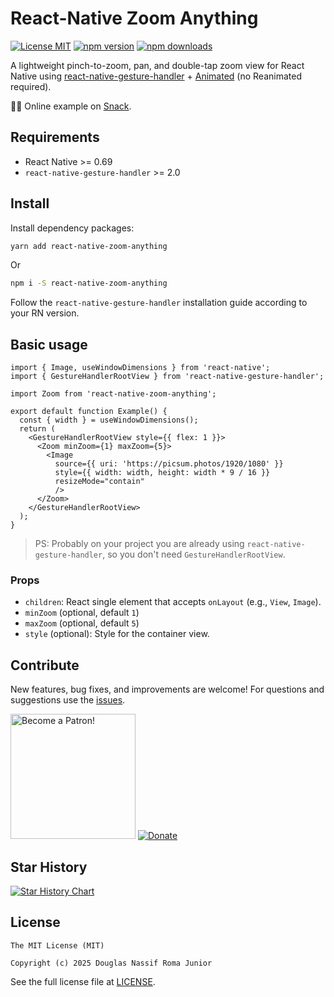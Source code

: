 # React-Native Zoom Anything

[![License MIT](https://img.shields.io/badge/licence-MIT-blue.svg)](https://github.com/douglasjunior/react-native-zoom-anything/blob/main/LICENSE)
[![npm version](https://img.shields.io/npm/v/react-native-zoom-anything.svg)](https://www.npmjs.com/package/react-native-zoom-anything?activeTab=versions)
[![npm downloads](https://img.shields.io/npm/dt/react-native-zoom-anything.svg)](https://www.npmjs.com/package/react-native-zoom-anything)


A lightweight pinch-to-zoom, pan, and double-tap zoom view for React Native using [react-native-gesture-handler](https://github.com/software-mansion/react-native-gesture-handler) + [Animated](https://reactnative.dev/docs/animated) (no Reanimated required).

🧑‍💻 Online example on [Snack](https://snack.expo.dev/@douglasjunior/react-native-zoom-anything).

## Requirements

- React Native >= 0.69
- `react-native-gesture-handler` >= 2.0

## Install

Install dependency packages:

```bash
yarn add react-native-zoom-anything
```

Or

```bash
npm i -S react-native-zoom-anything
```

Follow the `react-native-gesture-handler` installation guide according to your RN version.

## Basic usage

```tsx
import { Image, useWindowDimensions } from 'react-native';
import { GestureHandlerRootView } from 'react-native-gesture-handler';

import Zoom from 'react-native-zoom-anything';

export default function Example() {
  const { width } = useWindowDimensions();
  return (
    <GestureHandlerRootView style={{ flex: 1 }}>
      <Zoom minZoom={1} maxZoom={5}>
        <Image
          source={{ uri: 'https://picsum.photos/1920/1080' }}
          style={{ width: width, height: width * 9 / 16 }}
          resizeMode="contain"
          />
      </Zoom>
    </GestureHandlerRootView>
  );
}
```

> PS: Probably on your project you are already using `react-native-gesture-handler`, so you don't need `GestureHandlerRootView`.

### Props

- `children`: React single element that accepts `onLayout` (e.g., `View`, `Image`).
- `minZoom` (optional, default `1`)
- `maxZoom` (optional, default `5`)
- `style` (optional): Style for the container view.

## Contribute

New features, bug fixes, and improvements are welcome! For questions and suggestions use the [issues](https://github.com/douglasjunior/react-native-zoom-anything/issues).

<a href="https://www.patreon.com/douglasjunior"><img src="http://i.imgur.com/xEO164Z.png" alt="Become a Patron!" width="200" /></a>
[![Donate](https://www.paypalobjects.com/en_US/i/btn/btn_donateCC_LG.gif)](https://paypal.me/douglasnassif)

## Star History

[![Star History Chart](https://api.star-history.com/svg?repos=douglasjunior/react-native-zoom-anything&type=Date)](https://star-history.com/#douglasjunior/react-native-zoom-anything)

## License

```
The MIT License (MIT)

Copyright (c) 2025 Douglas Nassif Roma Junior
```

See the full license file at [LICENSE](./LICENSE).
